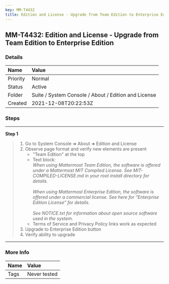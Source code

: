```yaml
---
key: MM-T4432
title: Edition and License - Upgrade from Team Edition to Enterprise Edition
---
```


## MM-T4432: Edition and License - Upgrade from Team Edition to Enterprise Edition

### Details

| Name     | Value                                                |
| :------- | :--------------------------------------------------- |
| Priority | Normal                                               |
| Status   | Active                                               |
| Folder   | Suite / System Console / About / Edition and License |
| Created  | 2021-12-08T20:22:53Z                                 |

### Steps

<hr/>

**Step 1**

> <article><ol><li>Go to System Console ➜ About ➜ Edition and License</li><li>Observe page format and verify new elements are present<ul><li>"Team Edition" at the top</li><li>Text block:<br /><em>When using Mattermost Team Edition, the software is offered under a Mattermost MIT Compiled License. See MIT-COMPILED-LICENSE.md in your root install directory for details.<br /><br />When using Mattermost Enterprise Edition, the software is offered under a commercial license. See here for “Enterprise Edition License” for details.<br /><br />See NOTICE.txt for information about open source software used in the system.</em></li><li>Terms of Service and Privacy Policy links work as expected</li></ul></li><li>Upgrade to Enterprise Edition button</li><li>Verify ability to upgrade</li></ol></article>

<hr/>

### More Info

| Name | Value        |
| :--- | :----------- |
| Tags | Never tested |
